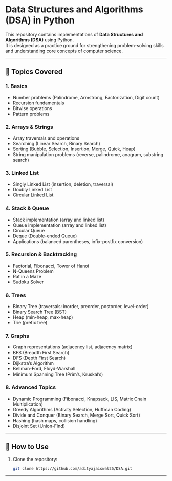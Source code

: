 # Data Structures and Algorithms (DSA) in Python

This repository contains implementations of **Data Structures and Algorithms (DSA)** using Python.  
It is designed as a practice ground for strengthening problem-solving skills and understanding core concepts of computer science.

---

## 📌 Topics Covered

### 1. Basics
- Number problems (Palindrome, Armstrong, Factorization, Digit count)
- Recursion fundamentals
- Bitwise operations
- Pattern problems

### 2. Arrays & Strings
- Array traversals and operations
- Searching (Linear Search, Binary Search)
- Sorting (Bubble, Selection, Insertion, Merge, Quick, Heap)
- String manipulation problems (reverse, palindrome, anagram, substring search)

### 3. Linked List
- Singly Linked List (insertion, deletion, traversal)
- Doubly Linked List
- Circular Linked List

### 4. Stack & Queue
- Stack implementation (array and linked list)
- Queue implementation (array and linked list)
- Circular Queue
- Deque (Double-ended Queue)
- Applications (balanced parentheses, infix-postfix conversion)

### 5. Recursion & Backtracking
- Factorial, Fibonacci, Tower of Hanoi
- N-Queens Problem
- Rat in a Maze
- Sudoku Solver

### 6. Trees
- Binary Tree (traversals: inorder, preorder, postorder, level-order)
- Binary Search Tree (BST)
- Heap (min-heap, max-heap)
- Trie (prefix tree)

### 7. Graphs
- Graph representations (adjacency list, adjacency matrix)
- BFS (Breadth First Search)
- DFS (Depth First Search)
- Dijkstra’s Algorithm
- Bellman-Ford, Floyd-Warshall
- Minimum Spanning Tree (Prim’s, Kruskal’s)

### 8. Advanced Topics
- Dynamic Programming (Fibonacci, Knapsack, LIS, Matrix Chain Multiplication)
- Greedy Algorithms (Activity Selection, Huffman Coding)
- Divide and Conquer (Binary Search, Merge Sort, Quick Sort)
- Hashing (hash maps, collision handling)
- Disjoint Set (Union-Find)

---

## 🚀 How to Use
1. Clone the repository:
   ```bash
   git clone https://github.com/adityajaiswal25/DSA.git
___





 
